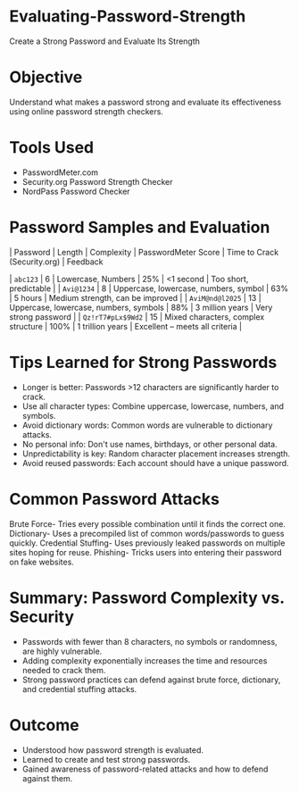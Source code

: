 # Evaluating-Password-Strength
Create a Strong Password and Evaluate Its Strength

# Objective
Understand what makes a password strong and evaluate its effectiveness using online password strength checkers.

# Tools Used
-  PasswordMeter.com
-  Security.org Password Strength Checker
-  NordPass Password Checker

# Password Samples and Evaluation

| Password | Length | Complexity    | PasswordMeter Score | Time to Crack (Security.org) | Feedback 

| `abc123` | 6 | Lowercase, Numbers | 25% | <1 second | Too short, predictable |
| `Avi@1234` | 8 | Uppercase, lowercase, numbers, symbol | 63% | 5 hours | Medium strength, can be improved |
| `AviM@nd@l2025` | 13 | Uppercase, lowercase, numbers, symbols | 88% | 3 million years | Very strong password |
| `Qz!rT7#pLx$9Wd2` | 15 | Mixed characters, complex structure | 100% | 1 trillion years | Excellent – meets all criteria |

# Tips Learned for Strong Passwords
- Longer is better: Passwords >12 characters are significantly harder to crack.
- Use all character types: Combine uppercase, lowercase, numbers, and symbols.
- Avoid dictionary words: Common words are vulnerable to dictionary attacks.
- No personal info: Don't use names, birthdays, or other personal data.
- Unpredictability is key: Random character placement increases strength.
- Avoid reused passwords: Each account should have a unique password.

# Common Password Attacks
  Brute Force- Tries every possible combination until it finds the correct one. 
  Dictionary- Uses a precompiled list of common words/passwords to guess quickly. 
  Credential Stuffing- Uses previously leaked passwords on multiple sites hoping for reuse. 
  Phishing- Tricks users into entering their password on fake websites. 

# Summary: Password Complexity vs. Security
- Passwords with fewer than 8 characters, no symbols or randomness, are highly vulnerable.
- Adding complexity exponentially increases the time and resources needed to crack them.
- Strong password practices can defend against brute force, dictionary, and credential stuffing attacks.

# Outcome
- Understood how password strength is evaluated.
- Learned to create and test strong passwords.
- Gained awareness of password-related attacks and how to defend against them.
